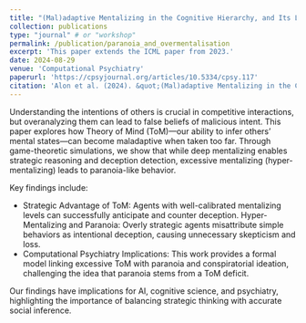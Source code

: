 ```yaml
---
title: "(Mal)adaptive Mentalizing in the Cognitive Hierarchy, and Its Link to Paranoia"
collection: publications
type: "journal" # or "workshop"
permalink: /publication/paranoia_and_overmentalisation
excerpt: 'This paper extends the ICML paper from 2023.'
date: 2024-08-29
venue: 'Computational Psychiatry'
paperurl: 'https://cpsyjournal.org/articles/10.5334/cpsy.117'
citation: 'Alon et al. (2024). &quot;(Mal)adaptive Mentalizing in the Cognitive Hierarchy, and Its Link to Paranoia &quot; <i>Computational Psychiatry 8-1</i>'
---
```


Understanding the intentions of others is crucial in competitive interactions, but overanalyzing them can lead to false beliefs of malicious intent. This paper explores how Theory of Mind (ToM)—our ability to infer others’ mental states—can become maladaptive when taken too far. Through game-theoretic simulations, we show that while deep mentalizing enables strategic reasoning and deception detection, excessive mentalizing (hyper-mentalizing) leads to paranoia-like behavior.

Key findings include:

* Strategic Advantage of ToM: Agents with well-calibrated mentalizing levels can successfully anticipate and counter deception.
Hyper-Mentalizing and Paranoia: Overly strategic agents misattribute simple behaviors as intentional deception, causing unnecessary skepticism and loss.
* Computational Psychiatry Implications: This work provides a formal model linking excessive ToM with paranoia and conspiratorial ideation, challenging the idea that paranoia stems from a ToM deficit.

Our findings have implications for AI, cognitive science, and psychiatry, highlighting the importance of balancing strategic thinking with accurate social inference.